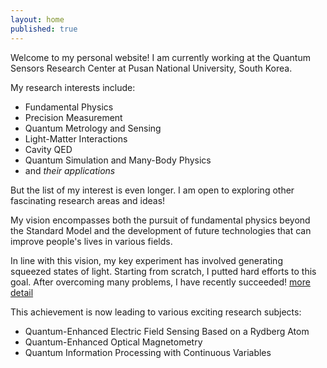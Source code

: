 ```yaml
---
layout: home
published: true
---
```

Welcome to my personal website! I am currently working at the Quantum Sensors Research Center at Pusan National University, South Korea.

My research interests include:
- Fundamental Physics
- Precision Measurement
- Quantum Metrology and Sensing
- Light-Matter Interactions
- Cavity QED
- Quantum Simulation and Many-Body Physics
- and _their applications_

But the list of my interest is even longer. I am open to exploring other fascinating research areas and ideas!


My vision encompasses both the pursuit of fundamental physics beyond the Standard Model and the development of future technologies that can improve people's lives in various fields.

In line with this vision, my key experiment has involved generating squeezed states of light. Starting from scratch, I putted hard efforts to this goal. After overcoming many problems, I have recently succeeded! [more detail](/research-experiment/)

This achievement is now leading to various exciting research subjects:
- Quantum-Enhanced Electric Field Sensing Based on a Rydberg Atom
- Quantum-Enhanced Optical Magnetometry
- Quantum Information Processing with Continuous Variables
